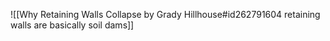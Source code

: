 ![[Why Retaining Walls Collapse by Grady Hillhouse#id262791604 retaining walls are basically soil dams]]

